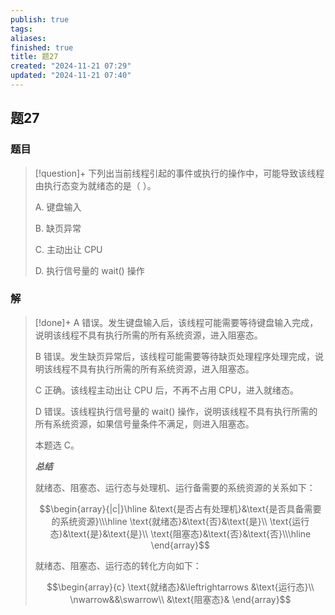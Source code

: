 ```yaml
---
publish: true
tags: 
aliases: 
finished: true
title: 题27
created: "2024-11-21 07:29"
updated: "2024-11-21 07:40"
---
```

## 题27
### 题目
> [!question]+
> 下列出当前线程引起的事件或执行的操作中，可能导致该线程由执行态变为就绪态的是（ ）。
> 
> A. 键盘输入
> 
> B. 缺页异常
> 
> C. 主动出让 CPU
> 
> D. 执行信号量的 wait() 操作
### 解
> [!done]+
> A 错误。发生键盘输入后，该线程可能需要等待键盘输入完成，说明该线程不具有执行所需的所有系统资源，进入阻塞态。
> 
> B 错误。发生缺页异常后，该线程可能需要等待缺页处理程序处理完成，说明该线程不具有执行所需的所有系统资源，进入阻塞态。
> 
> C 正确。该线程主动出让 CPU 后，不再不占用 CPU，进入就绪态。
> 
> D 错误。该线程执行信号量的 wait() 操作，说明该线程不具有执行所需的所有系统资源，如果信号量条件不满足，则进入阻塞态。
> 
> 本题选 C。
> 
> **_总结_**
> 
> 就绪态、阻塞态、运行态与处理机、运行备需要的系统资源的关系如下：
> 
> $$\begin{array}{|c|}\hline &\text{是否占有处理机}&\text{是否具备需要的系统资源}\\\hline \text{就绪态}&\text{否}&\text{是}\\ \text{运行态}&\text{是}&\text{是}\\ \text{阻塞态}&\text{否}&\text{否}\\\hline \end{array}$$
> 
> 就绪态、阻塞态、运行态的转化方向如下：
> 
> $$\begin{array}{c} \text{就绪态}&\leftrightarrows &\text{运行态}\\ \nwarrow&&\swarrow\\ &\text{阻塞态}& \end{array}$$